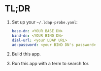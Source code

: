 # TL;DR
1. Set up your `~/.ldap-probe.yaml`:

    ```yaml
    base-dn: <YOUR BASE DN>
    bind-dn: <YOUR BIND DN>
    dial-url: <your LDAP URL>
    ad-password: <your BIND DN's password>
    ```
1. Build this app.
1. Run this app with a term to search for.
